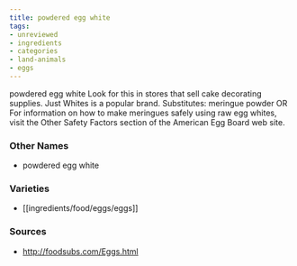 ```yaml
---
title: powdered egg white
tags:
- unreviewed
- ingredients
- categories
- land-animals
- eggs
---
```

powdered egg white Look for this in stores that sell cake decorating supplies. Just Whites is a popular brand. Substitutes: meringue powder OR For information on how to make meringues safely using raw egg whites, visit the Other Safety Factors section of the American Egg Board web site.

### Other Names

* powdered egg white

### Varieties

* [[ingredients/food/eggs/eggs]]

### Sources
* http://foodsubs.com/Eggs.html
